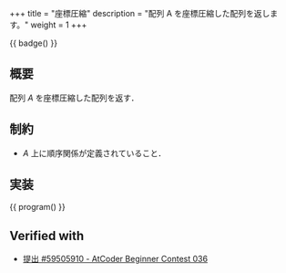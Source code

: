 +++
title = "座標圧縮"
description = "配列 A を座標圧縮した配列を返します。"
weight = 1
+++

{{ badge() }}

## 概要
配列 $A$ を座標圧縮した配列を返す．

## 制約
- $A$ 上に順序関係が定義されていること．

## 実装
{{ program() }}

## Verified with
- [提出 #59505910 - AtCoder Beginner Contest 036](https://atcoder.jp/contests/abc036/submissions/59505910)
